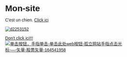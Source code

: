 # Mon-site
C'est un chien.
[Click ici](https://fr.wikipedia.org/wiki/Chien)

[![d2253152](https://github.com/user-attachments/assets/7ce63cf7-f618-4255-9868-c8a4ac0f3814)](https://fr.wikipedia.org/wiki/Chien)

[Don't click ici!!!](https://fr.wikipedia.org/wiki/Chien)
[![单击按钮，手指单击-单击此处web按钮-孤立网站手指点击光标-—-矢量-股票矢量-164541958](https://github.com/user-attachments/assets/bb7b7f9c-f57b-48fa-ac84-94c2f7c421e0)](https://mail.google.com/mail/u/0/#inbox/FMfcgzQcpnPVlgHdDgggdmfsJDllDbCQ)
<!DOCTYPE html>
<html lang="fr">
<head>
    <meta charset="UTF-8">
    <meta name="viewport" content="width=device-width, initial-scale=1.0">
    <title>Voyage en Chine - Découvrez la Chine</title>
    <style>
        /* Styles de base */
        * {
            margin: 0;
            padding: 0;
            box-sizing: border-box;
            font-family: Arial, sans-serif;
        }
        
        body {
            background-color: #f5f5f5;
            color: #333;
            line-height: 1.6;
        }
        
        .container {
            max-width: 1200px;
            margin: 0 auto;
            padding: 0 15px;
        }
        
        /* En-tête */
        header {
            background-color: #c00;
            color: white;
            padding: 15px 0;
        }
        
        nav {
            display: flex;
            justify-content: space-between;
            align-items: center;
        }
        
        .logo {
            font-size: 24px;
            font-weight: bold;
        }
        
        .nav-links {
            display: flex;
            list-style: none;
        }
        
        .nav-links li {
            margin-left: 20px;
        }
        
        .nav-links a {
            color: white;
            text-decoration: none;
            padding: 5px 10px;
        }
        
        .nav-links a:hover {
            background-color: #a00;
            border-radius: 3px;
        }
        
        /* Section héros */
        .hero {
            text-align: center;
            padding: 60px 0;
            background-color: #fff;
            border-radius: 5px;
            margin: 30px 0;
        }
        
        .hero h1 {
            font-size: 2.5em;
            margin-bottom: 15px;
            color: #c00;
        }
        
        .hero p {
            font-size: 1.2em;
            max-width: 800px;
            margin: 0 auto 30px;
        }
        
        .btn {
            display: inline-block;
            background-color: #c00;
            color: white;
            padding: 12px 25px;
            border-radius: 5px;
            text-decoration: none;
            font-weight: bold;
        }
        
        .btn:hover {
            background-color: #a00;
        }
        
        /* Section destinations */
        .section-title {
            text-align: center;
            margin: 40px 0 30px;
            color: #c00;
        }
        
        .destinations {
            display: flex;
            justify-content: space-between;
            flex-wrap: wrap;
        }
        
        .destination {
            width: 32%;
            background-color: white;
            margin-bottom: 30px;
            border-radius: 5px;
            overflow: hidden;
            box-shadow: 0 2px 5px rgba(0,0,0,0.1);
        }
        
        .destination img {
            width: 100%;
            height: 200px;
            object-fit: cover;
        }
        
        .destination-content {
            padding: 15px;
        }
        
        .destination h3 {
            margin-bottom: 10px;
            color: #c00;
        }
        
        /* Section à propos */
        .about {
            background-color: white;
            padding: 30px;
            border-radius: 5px;
            margin: 40px 0;
            box-shadow: 0 2px 5px rgba(0,0,0,0.1);
        }
        
        .about h2 {
            margin-bottom: 20px;
            color: #c00;
        }
        
        /* Pied de page */
        footer {
            background-color: #333;
            color: white;
            text-align: center;
            padding: 20px 0;
            margin-top: 30px;
        }
        
        /* Responsive */
        @media (max-width: 768px) {
            .destination {
                width: 100%;
            }
            
            nav {
                flex-direction: column;
            }
            
            .nav-links {
                margin-top: 15px;
            }
            
            .nav-links li {
                margin: 0 10px;
            }
        }
    </style>
</head>
<body>
    <!-- En-tête -->
    <header>
        <div class="container">
            <nav>
                <div class="logo">Voyage en Chine</div>
                <ul class="nav-links">
                    <li><a href="#">Accueil</a></li>
                    <li><a href="#">Destinations</a></li>
                    <li><a href="#">Culture</a></li>
                    <li><a href="#">Conseils</a></li>
                    <li><a href="#">Contact</a></li>
                </ul>
            </nav>
        </div>
    </header>

    <!-- Contenu principal -->
    <div class="container">
        <!-- Section héros -->
        <section class="hero">
            <h1>Découvrez la Chine</h1>
            <p>Un pays aux mille visages, riche en histoire et en paysages spectaculaires. Explorez la culture millénaire et les merveilles naturelles de la Chine.</p>
            <a href="#" class="btn">Commencer l'aventure</a>
        </section>

        <!-- Section destinations -->
        <h2 class="section-title">Destinations Populaires</h2>
        <div class="destinations">
            <div class="destination">
                <img src="https://images.unsplash.com/photo-1508804185872-d7badad00f7d?ixlib=rb-1.2.1&auto=format&fit=crop&w=500&q=60" alt="Grande Muraille">
                <div class="destination-content">
                    <h3>Grande Muraille</h3>
                    <p>Découvrez l'une des merveilles du monde, serpentant à travers les montagnes sur plus de 20 000 km.</p>
                </div>
            </div>
            
            <div class="destination">
                <img src="https://images.unsplash.com/photo-1547981609-4b6bf67b7d12?ixlib=rb-1.2.1&auto=format&fit=crop&w=500&q=60" alt="Armée de terre cuite">
                <div class="destination-content">
                    <h3>Armée de Terre Cuite</h3>
                    <p>Visitez le mausolée de l'empereur Qin à Xi'an et découvrez cette incroyable armée de soldats en terre cuite.</p>
                </div>
            </div>
            
            <div class="destination">
                <img src="https://images.unsplash.com/photo-1518638150340-f706e86654de?ixlib=rb-1.2.1&auto=format&fit=crop&w=500&q=60" alt="Rizières en terrasse">
                <div class="destination-content">
                    <h3>Rizières de Yuanyang</h3>
                    <p>Admirez ces paysages spectaculaires façonnés par l'homme dans la province du Yunnan.</p>
                </div>
            </div>
        </div>

        <!-- Section à propos -->
        <section class="about">
            <h2>À propos de la Chine</h2>
            <p>La Chine est un vaste pays d'Asie de l'Est avec un paysage varié comprenant des prairies, des déserts, des montagnes, des lacs, des rivières et plus de 14 000 km de côtes. La capitale, Pékin, mêle l'architecture moderne aux sites historiques comme le palais de la Cité interdite et la place Tian'anmen.</p>
            <p>Avec une histoire de plus de 5 000 ans, la Chine offre une richesse culturelle incomparable, alliant traditions ancestrales et modernité. Des métropoles futuristes comme Shanghai côtoient des villages traditionnels préservés.</p>
        </section>
    </div>

    <!-- Pied de page -->
    <footer>
        <div class="container">
            <p>&copy; 2023 Voyage en Chine - Site créé pour un projet scolaire</p>
        </div>
    </footer>
</body>
</html>
